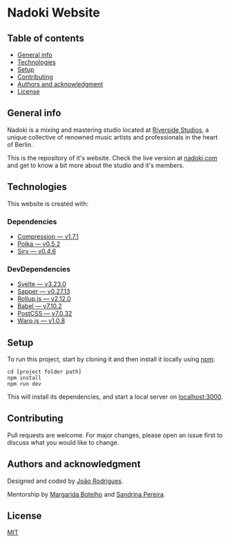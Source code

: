 # Nadoki Website

## Table of contents

- [General info](#general-info)
- [Technologies](#technologies)
- [Setup](#setup)
- [Contributing](#contributing)
- [Authors and acknowledgment](#authors-and-acknowledgment)
- [License](#license)

## General info

Nadoki is a mixing and mastering studio located at [Riverside Studios](https://riversidestudios.de/), a unique collective of renowned music artists and professionals in the heart of Berlin.

This is the repository of it's website. Check the live version at [nadoki.com](https://www.nadoki.com/) and get to know a bit more about the studio and it's members.

## Technologies

This website is created with:

### Dependencies

- [Compression — v1.7.1](https://www.npmjs.com/package/compression/v/1.7.1)
- [Polka — v0.5.2](https://www.npmjs.com/package/polka)
- [Sirv — v0.4.6](https://www.npmjs.com/package/sirv)

### DevDependencies

- [Svelte — v3.23.0](https://svelte.dev/)
- [Sapper — v0.27.13](https://sapper.svelte.dev/)
- [Rollup.js — v2.12.0](https://rollupjs.org/guide/en/)
- [Babel — v7.10.2](https://babeljs.io/)
- [PostCSS — v7.0.32](https://postcss.org/)
- [Warp.js — v1.0.8](https://benjamminf.github.io/warpjs/)

## Setup

To run this project, start by cloning it and then install it locally using [npm](https://nodejs.org/en/):

```
cd [project folder path]
npm install
npm run dev
```

This will install its dependencies, and start a local server on [localhost:3000](http://localhost:3000/).

## Contributing

Pull requests are welcome. For major changes, please open an issue first to discuss what you would like to change.

## Authors and acknowledgment

Designed and coded by [João Rodrigues](@joaocdvr).

Mentorship by [Margarida Botelho](@mmbotelho) and [Sandrina Pereira](@sandrina-p).

## License

[MIT](/LICENSE)
